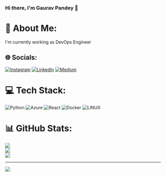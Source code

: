 ### Hi there, I'm Gaurav Pandey 👋

# 💫 About Me:
I'm currently working as DevOps Engineer


## 🌐 Socials:
[![Instagram](https://img.shields.io/badge/Instagram-%23E4405F.svg?logo=Instagram&logoColor=white)](https://instagram.com/grvpandey11) [![LinkedIn](https://img.shields.io/badge/LinkedIn-%230077B5.svg?logo=linkedin&logoColor=white)](https://linkedin.com/in/grvpandey11) [![Medium](https://img.shields.io/badge/Medium-12100E?logo=medium&logoColor=white)](https://medium.com/@@gaurav-pandey) 

# 💻 Tech Stack:
![Python](https://img.shields.io/badge/python-3670A0?style=for-the-badge&logo=python&logoColor=ffdd54) ![Azure](https://img.shields.io/badge/azure-%230072C6.svg?style=for-the-badge&logo=azure-devops&logoColor=white) ![React](https://img.shields.io/badge/react-%2320232a.svg?style=for-the-badge&logo=react&logoColor=%2361DAFB) ![Docker](https://img.shields.io/badge/docker-%230db7ed.svg?style=for-the-badge&logo=docker&logoColor=white) ![LINUX](https://img.shields.io/badge/Linux-FCC624?style=for-the-badge&logo=linux&logoColor=black)
# 📊 GitHub Stats:
![](https://github-readme-stats.vercel.app/api?username=grvpandey11&theme=radical&hide_border=false&include_all_commits=true&count_private=true)<br/>
![](https://github-readme-streak-stats.herokuapp.com/?user=grvpandey11&theme=radical&hide_border=false)<br/>
![](https://github-readme-stats.vercel.app/api/top-langs/?username=grvpandey11&theme=radical&hide_border=false&include_all_commits=true&count_private=true&layout=compact)

---
[![](https://visitcount.itsvg.in/api?id=grvpandey11&icon=0&color=0)](https://visitcount.itsvg.in)

<!-- Proudly created with GPRM ( https://gprm.itsvg.in ) -->
